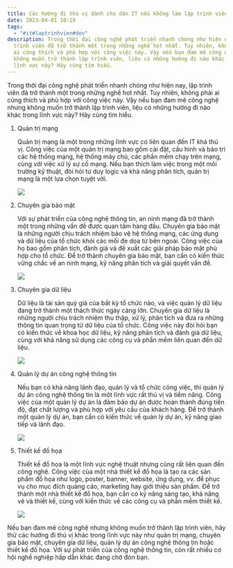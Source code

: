 ```yaml
---
title: Các hướng đi thú vị dành cho dân IT nếu không làm lập trình viên
date: 2023-04-01 10:19
tags:
  - "#it#laptrinhvien#dev"
description: Trong thời đại công nghệ phát triển nhanh chóng như hiện nay, lập
  trình viên đã trở thành một trong những nghề hot nhất. Tuy nhiên, không phải
  ai cũng thích và phù hợp với công việc này. Vậy nếu bạn đam mê công nghệ nhưng
  không muốn trở thành lập trình viên, liệu có những hướng đi nào khác trong
  lĩnh vực này? Hãy cùng tìm hiểu.
---
```

<!--StartFragment-->

Trong thời đại công nghệ phát triển nhanh chóng như hiện nay, lập trình viên đã trở thành một trong những nghề hot nhất. Tuy nhiên, không phải ai cũng thích và phù hợp với công việc này. Vậy nếu bạn đam mê công nghệ nhưng không muốn trở thành lập trình viên, liệu có những hướng đi nào khác trong lĩnh vực này? Hãy cùng tìm hiểu.

<!--EndFragment-->

1. Quản trị mạng

   Quản trị mạng là một trong những lĩnh vực có liên quan đến IT khá thú vị. Công việc của một quản trị mạng bao gồm cài đặt, cấu hình và bảo trì các hệ thống mạng, hệ thống máy chủ, các phần mềm chạy trên mạng, cùng với việc xử lý sự cố mạng. Nếu bạn thích làm việc trong một môi trường kỹ thuật, đòi hỏi tư duy logic và khả năng phân tích, quản trị mạng là một lựa chọn tuyệt vời.

   ![](https://bkacad.edu.vn/images/news/olds/hfv1502942062.jpg)
2. Chuyên gia bảo mật

   Với sự phát triển của công nghệ thông tin, an ninh mạng đã trở thành một trong những vấn đề được quan tâm hàng đầu. Chuyên gia bảo mật là những người chịu trách nhiệm bảo vệ hệ thống mạng, các ứng dụng và dữ liệu của tổ chức khỏi các mối đe dọa từ bên ngoài. Công việc của họ bao gồm phân tích, đánh giá và đề xuất các giải pháp bảo mật phù hợp cho tổ chức. Để trở thành chuyên gia bảo mật, bạn cần có kiến thức vững chắc về an ninh mạng, kỹ năng phân tích và giải quyết vấn đề.

   ![](https://antoanthongtinhaiphong.gov.vn/wp-content/uploads/2021/10/trangvankhang.jpg)
3. Chuyên gia dữ liệu

   Dữ liệu là tài sản quý giá của bất kỳ tổ chức nào, và việc quản lý dữ liệu đang trở thành một thách thức ngày càng lớn. Chuyên gia dữ liệu là những người chịu trách nhiệm thu thập, xử lý, phân tích và đưa ra những thông tin quan trọng từ dữ liệu của tổ chức. Công việc này đòi hỏi bạn có kiến thức về khoa học dữ liệu, kỹ năng phân tích và đánh giá dữ liệu, cùng với khả năng sử dụng các công cụ và phần mềm liên quan đến dữ liệu.

   ![](https://funix.edu.vn/wp-content/uploads/2022/09/Data-analyst-phan-tich-du-lieu-4-1.jpg)
4. Quản lý dự án công nghệ thông tin

   Nếu bạn có khả năng lãnh đạo, quản lý và tổ chức công việc, thì quản lý dự án công nghệ thông tin là một lĩnh vực rất thú vị và tiềm năng. Công việc của một quản lý dự án là đảm bảo dự án được hoàn thành đúng tiến độ, đạt chất lượng và phù hợp với yêu cầu của khách hàng. Để trở thành một quản lý dự án, bạn cần có kiến thức về quản lý dự án, kỹ năng giao tiếp và lãnh đạo.

   ![](https://amis.misa.vn/wp-content/uploads/2022/04/quan-ly-du-an-cong-nghe-thong-tin-hieu-qua.jpg)
5. Thiết kế đồ họa

   Thiết kế đồ họa là một lĩnh vực nghệ thuật nhưng cũng rất liên quan đến công nghệ. Công việc của một nhà thiết kế đồ họa là tạo ra các sản phẩm đồ họa như logo, poster, banner, website, ứng dụng, vv. để phục vụ cho mục đích quảng cáo, marketing hay giới thiệu sản phẩm. Để trở thành một nhà thiết kế đồ họa, bạn cần có kỹ năng sáng tạo, khả năng vẽ và thiết kế, cùng với kiến thức về các công cụ và phần mềm thiết kế.

   ![](https://caodang.fpt.edu.vn/wp-content/uploads/123-11.jpg)

Nếu bạn đam mê công nghệ nhưng không muốn trở thành lập trình viên, hãy thử các hướng đi thú vị khác trong lĩnh vực này như quản trị mạng, chuyên gia bảo mật, chuyên gia dữ liệu, quản lý dự án công nghệ thông tin hoặc thiết kế đồ họa. Với sự phát triển của công nghệ thông tin, còn rất nhiều cơ hội nghề nghiệp hấp dẫn khác đang chờ đón bạn.